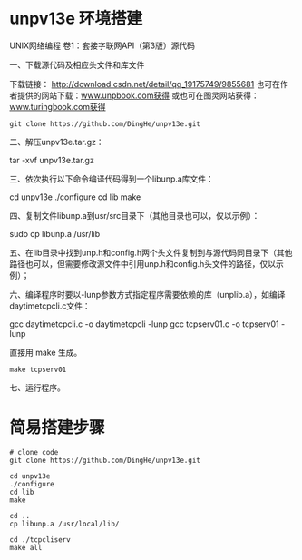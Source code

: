 unpv13e 环境搭建
=========================

UNIX网络编程 卷1：套接字联网API（第3版）源代码

一、下载源代码及相应头文件和库文件


下载链接：     http://download.csdn.net/detail/qq_19175749/9855681
也可在作者提供的网站下载：www.unpbook.com获得
或也可在图灵网站获得：www.turingbook.com获得

`git clone https://github.com/DingHe/unpv13e.git`

二、解压unpv13e.tar.gz：

tar -xvf unpv13e.tar.gz

三、依次执行以下命令编译代码得到一个libunp.a库文件：

cd unpv13e
./configure
cd lib
make

四、复制文件libunp.a到usr/src目录下（其他目录也可以，仅以示例）：

sudo cp libunp.a /usr/lib

五、在lib目录中找到unp.h和config.h两个头文件复制到与源代码同目录下（其他路径也可以，但需要修改源文件中引用unp.h和config.h头文件的路径，仅以示例）；

六、编译程序时要以-lunp参数方式指定程序需要依赖的库（unplib.a），如编译daytimetcpcli.c文件：

gcc daytimetcpcli.c -o daytimetcpcli -lunp
gcc tcpserv01.c -o tcpserv01 -lunp

直接用 make 生成。

`make tcpserv01`

七、运行程序。


# 简易搭建步骤

```
# clone code
git clone https://github.com/DingHe/unpv13e.git

cd unpv13e
./configure
cd lib
make

cd ..
cp libunp.a /usr/local/lib/

cd ./tcpcliserv
make all
```
